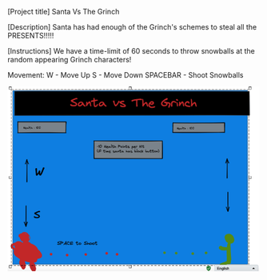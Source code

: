 [Project title]
Santa Vs The Grinch

[Description]
Santa has had enough of the Grinch's schemes to steal all the PRESENTS!!!!!

[Instructions]
We have a time-limit of 60 seconds to throw snowballs at the random appearing Grinch characters!

Movement:
W - Move Up 
S - Move Down
SPACEBAR - Shoot Snowballs

![Wireframe](PROJECT_1_WIREFRAME.png)
